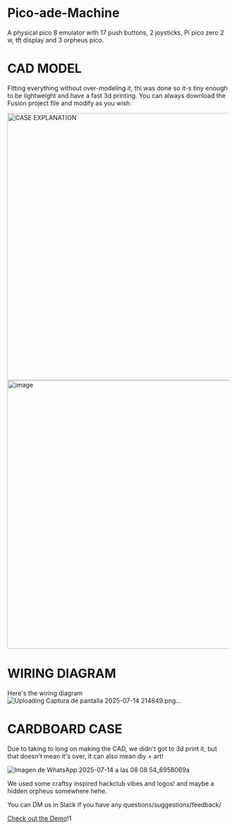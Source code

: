 # Pico-ade-Machine
A physical pico 8 emulator with 17 push buttons, 2 joysticks, Pi pico zero 2 w, tft display and 3 orpheus pico.  

# CAD MODEL
Fitting everything without over-modeling it, thi was done so it-s tiny enough to be lightweight and have a fast 3d printing. You can always download the Fusion project file and modify as you wish.

<img width="1360" height="606" alt="CASE EXPLANATION" src="https://github.com/user-attachments/assets/aa915491-a15e-4a8e-8085-dac4cc6915f6" />

<img width="812" height="609" alt="image" src="https://github.com/user-attachments/assets/d933e1a8-4980-4493-b57e-51855702c6a8" />

# WIRING DIAGRAM 
Here's the wiring diagram
![Uploading Captura de pantalla 2025-07-14 214849.png…]()



# CARDBOARD CASE 
Due to taking to long on making the CAD, we didn't got to 3d print it, but that doesn't mean it's over, it can also mean diy + art!

![Imagen de WhatsApp 2025-07-14 a las 08 08 54_6958069a](https://github.com/user-attachments/assets/5b81e838-f8ab-4fb0-bcf0-44e3fde95a7b)

We used some craftsy inspired hackclub vibes and logos! and maybe a hidden orpheus somewhere hehe.

You can DM us in Slack if you have any questions/suggestions/feedback/

[Check out the Demo](https://www.youtube.com/watch?v=qOujK8my25s&feature=youtu.be)!1

